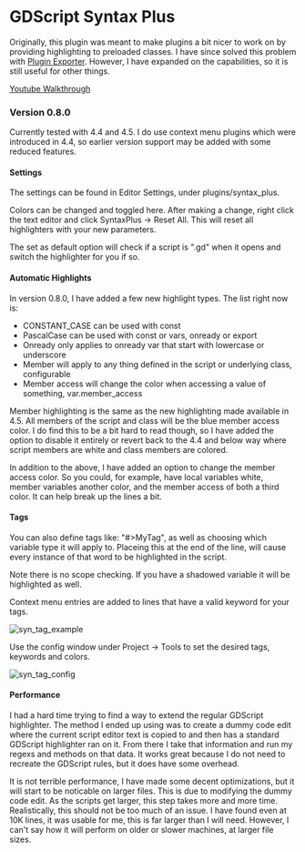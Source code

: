 # GDScript Syntax Plus

Originally, this plugin was meant to make plugins a bit nicer to work on by providing highlighting to preloaded classes. I have since solved this problem with [Plugin Exporter](https://github.com/brohd11/Godot-Plugin-Exporter). However, I have expanded on the capabilities, so it is still useful for other things.

[Youtube Walkthrough](https://youtu.be/BasfB5nXlV0)

### Version 0.8.0

Currently tested with 4.4 and 4.5. I do use context menu plugins which were introduced in 4.4, so earlier version support may be added with some reduced features.

#### Settings

The settings can be found in Editor Settings, under plugins/syntax_plus.

Colors can be changed and toggled here. After making a change, right click the text editor and click SyntaxPlus -> Reset All. This will reset all highlighters with your new parameters.

The set as default option will check if a script is ".gd" when it opens and switch the highlighter for you if so.

#### Automatic Highlights

In version 0.8.0, I have added a few new highlight types. The list right now is:
- CONSTANT_CASE can be used with const
- PascalCase can be used with const or vars, onready or export
- Onready only applies to onready var that start with lowercase or underscore
- Member will apply to any thing defined in the script or underlying class, configurable
- Member access will change the color when accessing a value of something, var.member_access

Member highlighting is the same as the new highlighting made available in 4.5. All members of the script and class will be the blue member access color. I do find this to be a bit hard to read though, so I have added the option to disable it entirely or revert back to the 4.4 and below way where script members are white and class members are colored.

In addition to the above, I have added an option to change the member access color. So you could, for example, have local variables white, member variables another color, and the member access of both a third color. It can help break up the lines a bit.

#### Tags

You can also define tags like: "#>MyTag", as well as choosing which variable type it will apply to.
Placeing this at the end of the line, will cause every instance of that word to be highlighted in the script.

Note there is no scope checking. If you have a shadowed variable it will be highlighted as well.

Context menu entries are added to lines that have a valid keyword for your tags.

![syn_tag_example](https://github.com/user-attachments/assets/97a7f124-00f6-4f55-b00a-60f13914a6bf)

Use the config window under Project -> Tools to set the desired tags, keywords and colors.

![syn_tag_config](https://github.com/user-attachments/assets/b763622d-15d5-4b43-a47d-2ae2685c075a)

#### Performance

I had a hard time trying to find a way to extend the regular GDScript highlighter. The method I ended up using was to create a dummy code edit where the current script editor text is copied to and then has a standard GDScript highlighter ran on it. From there I take that information and run my regexs and methods on that data. It works great because I do not need to recreate the GDScript rules, but it does have some overhead.

It is not terrible performance, I have made some decent optimizations, but it will start to be noticable on larger files. This is due to modifying the dummy code edit. As the scripts get larger, this step takes more and more time. Realistically, this should not be too much of an issue. I have found even at 10K lines, it was usable for me, this is far larger than I will need. However, I can't say how it will perform on older or slower machines, at larger file sizes.